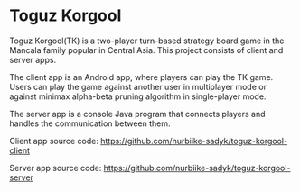 # Toguz Korgool

Toguz Korgool(TK) is a two-player turn-based strategy board game in the Mancala family popular in Central Asia. This project consists of client and server apps. 

The client app is an Android app, where players can play the TK game. Users can play the game against another user in multiplayer mode or against minimax alpha-beta pruning algorithm in single-player mode. 

The server app is a console Java program that connects players and handles the communication between them.

Client app source code: https://github.com/nurbiike-sadyk/toguz-korgool-client

Server app source code: https://github.com/nurbiike-sadyk/toguz-korgool-server
